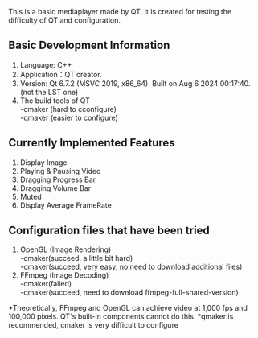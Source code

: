 This is a basic mediaplayer made by QT. It is created for testing the difficulty of QT and configuration. 

Basic Development Information
-
1. Language: C++
2. Application：QT creator. 
3. Version: Qt 6.7.2 (MSVC 2019, x86_64). Built on Aug 6 2024 00:17:40. (not the LST one)
4. The build tools of QT<br>
-cmaker (hard to cconfigure)<br>
-qmaker (easier to configure)

Currently Implemented Features
-
1. Display Image
3. Playing & Pausing Video
4. Dragging Progress Bar
5. Dragging Volume Bar
6. Muted
7. Display Average FrameRate

Configuration files that have been tried
-
1. OpenGL (Image Rendering)<br>
-cmaker(succeed, a little bit hard)<br>
-qmaker(succeed, very easy, no need to download additional files)
2. FFmpeg (Image Decoding)<br>
-cmaker(failed)<br>
-qmaker(succeed, need to download ffmpeg-full-shared-version)

*Theoretically, FFmpeg and OpenGL can achieve video at 1,000 fps and 100,000 pixels. QT's built-in components cannot do this.
*qmaker is recommended, cmaker is very difficult to configure
